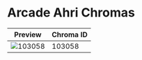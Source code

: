 # Arcade Ahri Chromas

| Preview | Chroma ID |
|---------|-----------|
| ![103058](https://raw.communitydragon.org/latest/plugins/rcp-be-lol-game-data/global/default/v1/champion-chroma-images/103/103058.png) | 103058 |
